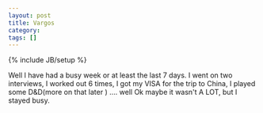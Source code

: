 ```yaml
---
layout: post
title: Vargos
category: 
tags: []
---
```

{% include JB/setup %}

Well I have had a busy week or at least the last 7 days. I went on two
interviews, I worked out 6 times, I got my VISA for the trip to China,
I played some D&D(more on that later ) .... well Ok maybe it wasn't A LOT,
but I stayed busy.
